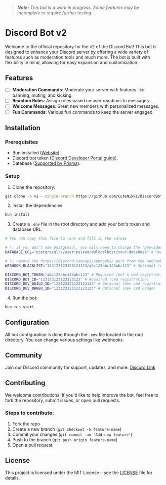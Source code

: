 > ###### **Note:** This bot is a work in progress. Some features may be incomplete or require further testing.

# Discord Bot v2

Welcome to the official repository for the v2 of the Discord Bot! This bot is designed to enhance your Discord server by offering a wide variety of features such as moderation tools and much more. The bot is built with flexibility in mind, allowing for easy expansion and customization.

## Features

- [ ] **Moderation Commands**: Moderate your server with features like banning, muting, and kicking.
- [ ] **Reaction Roles**: Assign roles based on user reactions to messages.
- [ ] **Welcome Messages**: Greet new members with personalized messages.
- [ ] **Fun Commands**: Various fun commands to keep the server engaged.

## Installation

### Prerequisites

- Bun installed ([Website](https://bun.sh/)).
- Discord bot token ([Discord Developer Portal guide](https://discord.com/developers/docs/intro)).
- Database ([Supported by Prisma](https://www.prisma.io/docs/orm/overview/databases)).

### Setup

1. Clone the repository:

```sh
git clone -b v2 --single-branch https://github.com/CuteNikki/DiscordBot.git
```

2. Install the dependencies:

```sh
bun install
```

3. Create a `.env` file in the root directory and add your bot's token and database URL.

```sh
# You can copy this file to .env and fill in the values

# !! if you don't use postgresql, you will need to change the 'provider' in ROOT/prisma/schema.prisma file!!
DATABASE_URL="postgresql://user:password@localhost/your-database" # Required (database)

# !! remove the https://discord.com/api/webhooks/ part from the webhook URL !!
WEBHOOK_BLACKLIST="123123123123123123/abc123abc123abc123" # Optional (notifications)

DISCORD_BOT_TOKEN="abc123abc123abc123" # Required (bot & cmd registration)
DISCORD_BOT_ID="123123123123123123" # Required (cmd registration)
DISCORD_DEV_GUILD_ID="123123123123123123" # Optional (dev cmd registration)
DISCORD_DEV_OWNER_ID="123123123123123123" # Optional (dev cmd usage)
```

4. Run the bot:

```sh
bun run start
```

## Configuration

All bot configuration is done through the `.env` file located in the root directory. You can change various settings like webhooks.

## Community

Join our Discord community for support, updates, and more: [Discord Link](https://discord.gg/ACR6RBQj4y)

## Contributing

We welcome contributions! If you'd like to help improve the bot, feel free to fork the repository, submit issues, or open pull requests.

### Steps to contribute:

1. Fork the repo
2. Create a new branch (`git checkout -b feature-name`)
3. Commit your changes (`git commit -am 'Add new feature'`)
4. Push to the branch (`git push origin feature-name`)
5. Open a pull request

## License

This project is licensed under the MIT License – see the [LICENSE](LICENSE) file for details.
